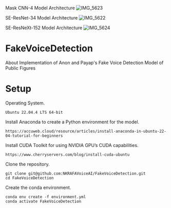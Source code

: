 Mask CNN-4 Model Architecture
![IMG_5623](https://github.com/user-attachments/assets/1ef7ef46-b432-4296-b169-52f844bfa580)

SE-ResNet-34 Model Architecture
![IMG_5622](https://github.com/user-attachments/assets/7ec5fb51-49ae-42e5-b958-4c35656d92bd)

SE-ResNeXt-152 Model Architecture
![IMG_5624](https://github.com/user-attachments/assets/687420d1-e60b-4d47-907b-a5a74980caf8)

# FakeVoiceDetection
About Implementation of Anon and Payap's Fake Voice Detection Model of Public Figures

# Setup

Operating System.

```
Ubuntu 22.04.4 LTS 64-bit
```

Install Anaconda to create a Python environment for the model.

```
https://accuweb.cloud/resource/articles/install-anaconda-in-ubuntu-22-04-tutorial-for-beginners
```

Install CUDA Toolkit for using NVIDIA GPU’s CUDA capabilities.

```
https://www.cherryservers.com/blog/install-cuda-ubuntu
```

Clone the repository.

```
git clone git@github.com:NKRAFAVoiceAI/FakeVoiceDetection.git
cd FakeVoiceDetection
```

Create the conda environment.
```
conda env create -f environment.yml
conda activate FakeVoiceDetection
```
